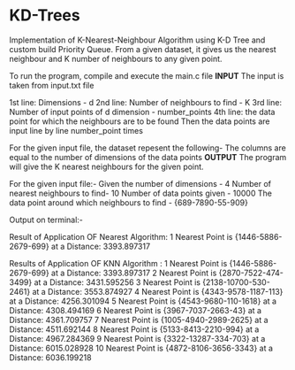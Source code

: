 # KD-Trees
Implementation of K-Nearest-Neighbour Algorithm using K-D Tree and custom build Priority Queue. From a given dataset, it gives us the nearest neighbour and K number of neighbours to any given point.

To run the program, compile and execute the main.c file
**INPUT**
The input is taken from input.txt file

1st line: Dimensions - d
2nd line: Number of neighbours to find - K
3rd line: Number of input points of d dimension - number_points
4th line: the data point for which the neighbours are to be found
Then the data points are input line by line number_point times

For the given input file, the dataset repesent the following-
The columns are equal to the number of dimensions of the data points
**OUTPUT**
The program will give the K nearest neighbours for the given point.

For the given input file:-
Given the number of dimensions - 4
Number of nearest neighbours to find- 10
Number of data points given - 10000
The data point around which neighbours to find - {689-7890-55-909}

Output on terminal:-

Result of Application OF Nearest Algorithm:
1 Nearest Point is {1446-5886-2679-699} at a Distance: 3393.897317

Results of Application OF KNN Algorithm :
1 Nearest Point is {1446-5886-2679-699} at a Distance: 3393.897317
2 Nearest Point is {2870-7522-474-3499} at a Distance: 3431.595256
3 Nearest Point is {2138-10700-530-2461} at a Distance: 3553.874927
4 Nearest Point is {4343-9578-1187-113} at a Distance: 4256.301094
5 Nearest Point is {4543-9680-110-1618} at a Distance: 4308.494169
6 Nearest Point is {3967-7037-2663-43} at a Distance: 4361.709757
7 Nearest Point is {1005-4940-2989-2625} at a Distance: 4511.692144
8 Nearest Point is {5133-8413-2210-994} at a Distance: 4967.284369
9 Nearest Point is {3322-13287-334-703} at a Distance: 6015.028928
10 Nearest Point is {4872-8106-3656-3343} at a Distance: 6036.199218

